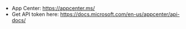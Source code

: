 * App Center: https://appcenter.ms/
* Get API token here: https://docs.microsoft.com/en-us/appcenter/api-docs/
